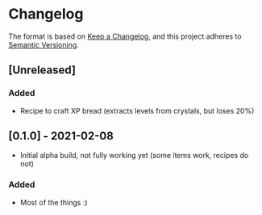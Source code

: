 # Changelog

The format is based on [Keep a Changelog](https://keepachangelog.com/en/1.0.0/),
and this project adheres to [Semantic Versioning](https://semver.org/spec/v2.0.0.html).

## [Unreleased]
### Added
- Recipe to craft XP bread (extracts levels from crystals, but loses 20%)

## [0.1.0] - 2021-02-08
- Initial alpha build, not fully working yet (some items work, recipes do not)
### Added
- Most of the things :)
